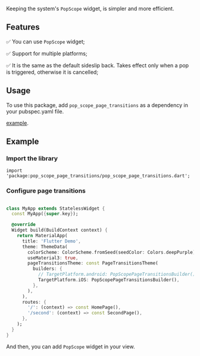 <!--
This README describes the package. If you publish this package to pub.dev,
this README's contents appear on the landing page for your package.

For information about how to write a good package README, see the guide for
[writing package pages](https://dart.dev/tools/pub/writing-package-pages).

For general information about developing packages, see the Dart guide for
[creating packages](https://dart.dev/guides/libraries/create-packages)
and the Flutter guide for
[developing packages and plugins](https://flutter.dev/to/develop-packages).
-->

Keeping the system's `PopScope` widget, is simpler and more efficient.


## Features

✅ You can use `PopScope` widget;

✅ Support for multiple platforms;

✅ It is the same as the default sideslip back. Takes effect only when a pop is triggered, otherwise it is cancelled;


## Usage

To use this package, add `pop_scope_page_transitions` as a dependency in your pubspec.yaml file.

[example](https://github.com/boomcx/will_pop_demo.git).


## Example

### Import the library 
```
import 'package:pop_scope_page_transitions/pop_scope_page_transitions.dart';
```

### Configure page transitions 

```dart

class MyApp extends StatelessWidget {
  const MyApp({super.key});

  @override
  Widget build(BuildContext context) {
    return MaterialApp(
      title: 'Flutter Demo',
      theme: ThemeData(
        colorScheme: ColorScheme.fromSeed(seedColor: Colors.deepPurple),
        useMaterial3: true,
        pageTransitionsTheme: const PageTransitionsTheme(
          builders: {
            // TargetPlatform.android: PopScopePageTransitionsBuilder(),
            TargetPlatform.iOS: PopScopePageTransitionsBuilder(),
          },
        ),
      ),
      routes: {
        '/': (context) => const HomePage(),
        '/second': (context) => const SecondPage(),
      },
    );
  }
}

```

And then, you can add `PopScope` widget in your view.
 